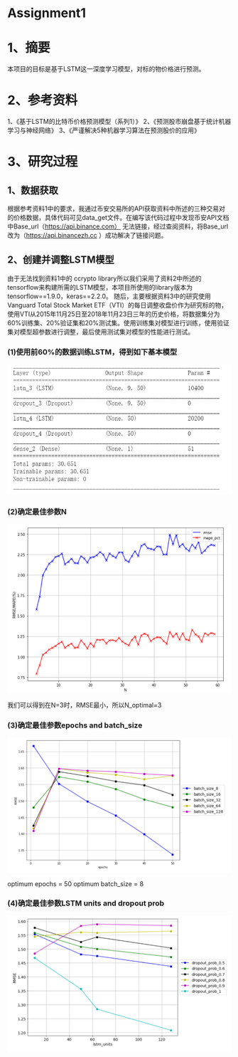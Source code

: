 Assignment1
==
# 1、摘要
本项目的目标是基于LSTM这一深度学习模型，对标的物价格进行预测。
# 2、参考资料
1、《基于LSTM的比特币价格预测模型（系列1）》
2、《预测股市崩盘基于统计机器学习与神经网络》
3、《严谨解决5种机器学习算法在预测股价的应用》
# 3、研究过程
## 1、数据获取
根据参考资料1中的要求，我通过币安交易所的API获取资料中所述的三种交易对的价格数据，具体代码可见data_get文件。在编写该代码过程中发现币安API文档中Base_url（https://api.binance.com） 无法链接，经过查阅资料，将Base_url改为（https://api.binancezh.cc ）成功解决了链接问题。
## 2、创建并调整LSTM模型
由于无法找到资料1中的 ccrypto library所以我们采用了资料2中所述的tensorflow来构建所需的LSTM模型，本项目所使用的library版本为tensorflow==1.9.0，keras==2.2.0。
随后，主要根据资料3中的研究使用Vanguard Total Stock Market ETF（VTI）的每日调整收盘价作为研究标的物，使用VTI从2015年11月25日至2018年11月23日三年的历史价格，将数据集分为60%训练集、20%验证集和20%测试集。使用训练集对模型进行训练，使用验证集对模型超参数进行调整，最后使用测试集对模型的性能进行测试。
### (1)使用前60%的数据训练LSTM，得到如下基本模型
![](Screen_shot/model_summary.PNG)
### (2)确定最佳参数N
![](Screen_shot/optimal_N.PNG)

我们可以得到在N=3时，RMSE最小，所以N_optimal=3
### (3)确定最佳参数epochs and batch_size
![](Screen_shot/opt_batch_epochs.PNG)

optimum epochs = 50
optimum batch_size = 8
### (4)确定最佳参数LSTM units and dropout prob
![](Screen_shot/opt_units_dropprob.PNG)

